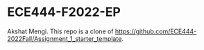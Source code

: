 # ECE444-F2022-EP
Akshat Mengi. This repo is a clone of https://github.com/ECE444-2022Fall/Assignment_1_starter_template.
